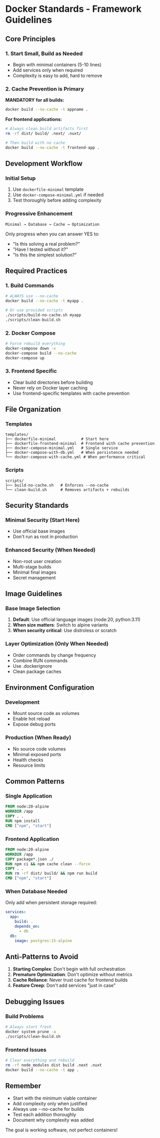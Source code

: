 # Docker Standards - Framework Guidelines

## Core Principles

### 1. Start Small, Build as Needed
- Begin with minimal containers (5-10 lines)
- Add services only when required
- Complexity is easy to add, hard to remove

### 2. Cache Prevention is Primary
**MANDATORY for all builds:**
```bash
docker build --no-cache -t appname .
```

**For frontend applications:**
```bash
# Always clean build artifacts first
rm -rf dist/ build/ .next/ .nuxt/

# Then build with no cache
docker build --no-cache -t frontend-app .
```

## Development Workflow

### Initial Setup
1. Use `dockerfile-minimal` template
2. Use `docker-compose-minimal.yml` if needed
3. Test thoroughly before adding complexity

### Progressive Enhancement
```
Minimal → Database → Cache → Optimization
```

Only progress when you can answer YES to:
- "Is this solving a real problem?"
- "Have I tested without it?"
- "Is this the simplest solution?"

## Required Practices

### 1. Build Commands
```bash
# ALWAYS use --no-cache
docker build --no-cache -t myapp .

# Or use provided scripts
./scripts/build-no-cache.sh myapp
./scripts/clean-build.sh
```

### 2. Docker Compose
```bash
# Force rebuild everything
docker-compose down -v
docker-compose build --no-cache
docker-compose up
```

### 3. Frontend Specific
- Clear build directories before building
- Never rely on Docker layer caching
- Use frontend-specific templates with cache prevention

## File Organization

### Templates
```
templates/
├── dockerfile-minimal           # Start here
├── dockerfile-frontend-minimal  # Frontend with cache prevention
├── docker-compose-minimal.yml   # Single service
├── docker-compose-with-db.yml   # When persistence needed
└── docker-compose-with-cache.yml # When performance critical
```

### Scripts
```
scripts/
├── build-no-cache.sh   # Enforces --no-cache
└── clean-build.sh      # Removes artifacts + rebuilds
```

## Security Standards

### Minimal Security (Start Here)
- Use official base images
- Don't run as root in production

### Enhanced Security (When Needed)
- Non-root user creation
- Multi-stage builds
- Minimal final images
- Secret management

## Image Guidelines

### Base Image Selection
1. **Default**: Use official language images (node:20, python:3.11)
2. **When size matters**: Switch to alpine variants
3. **When security critical**: Use distroless or scratch

### Layer Optimization (Only When Needed)
- Order commands by change frequency
- Combine RUN commands
- Use .dockerignore
- Clean package caches

## Environment Configuration

### Development
- Mount source code as volumes
- Enable hot reload
- Expose debug ports

### Production (When Ready)
- No source code volumes
- Minimal exposed ports
- Health checks
- Resource limits

## Common Patterns

### Single Application
```dockerfile
FROM node:20-alpine
WORKDIR /app
COPY . .
RUN npm install
CMD ["npm", "start"]
```

### Frontend Application
```dockerfile
FROM node:20-alpine
WORKDIR /app
COPY package*.json ./
RUN npm ci && npm cache clean --force
COPY . .
RUN rm -rf dist/ build/ && npm run build
CMD ["npm", "start"]
```

### When Database Needed
Only add when persistent storage required:
```yaml
services:
  app:
    build: .
    depends_on:
      - db
  db:
    image: postgres:15-alpine
```

## Anti-Patterns to Avoid

1. **Starting Complex**: Don't begin with full orchestration
2. **Premature Optimization**: Don't optimize without metrics
3. **Cache Reliance**: Never trust cache for frontend builds
4. **Feature Creep**: Don't add services "just in case"

## Debugging Issues

### Build Problems
```bash
# Always start fresh
docker system prune -a
./scripts/clean-build.sh
```

### Frontend Issues
```bash
# Clear everything and rebuild
rm -rf node_modules dist build .next .nuxt
docker build --no-cache -t app .
```

## Remember

- Start with the minimum viable container
- Add complexity only when justified
- Always use --no-cache for builds
- Test each addition thoroughly
- Document why complexity was added

The goal is working software, not perfect containers!